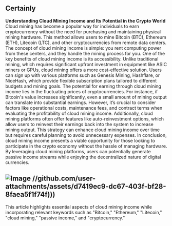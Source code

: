Certainly
---
**Understanding Cloud Mining Income and Its Potential in the Crypto World**
Cloud mining has become a popular way for individuals to earn cryptocurrency without the need for purchasing and maintaining physical mining hardware. This method allows users to mine Bitcoin (BTC), Ethereum (ETH), Litecoin (LTC), and other cryptocurrencies from remote data centers. The concept of cloud mining income is simple: you rent computing power from these centers, and they handle the mining process for you.
One of the key benefits of cloud mining income is its accessibility. Unlike traditional mining, which requires significant upfront investment in equipment like ASIC miners or GPUs, cloud mining offers a more cost-effective solution. Users can sign up with various platforms such as Genesis Mining, Hashflare, or NiceHash, which provide flexible subscription plans tailored to different budgets and mining goals.
The potential for earning through cloud mining income lies in the fluctuating prices of cryptocurrencies. For instance, if Bitcoin's value increases significantly, even a small amount of mining output can translate into substantial earnings. However, it’s crucial to consider factors like operational costs, maintenance fees, and contract terms when evaluating the profitability of cloud mining income.
Additionally, cloud mining platforms often offer features like auto-reinvestment options, which allow users to reinvest their earnings back into the system to increase mining output. This strategy can enhance cloud mining income over time but requires careful planning to avoid unnecessary expenses.
In conclusion, cloud mining income presents a viable opportunity for those looking to participate in the crypto economy without the hassle of managing hardware. By leveraging cloud mining platforms, users can potentially generate passive income streams while enjoying the decentralized nature of digital currencies.

![Image](https://github.com/user-attachments/assets/4a25d116-2220-4385-b08e-f287af8fcbc4)
 //github.com/user-attachments/assets/d7419ec9-dc67-403f-bf28-8faea5f1f74f)))
--- 
This article highlights essential aspects of cloud mining income while incorporating relevant keywords such as "Bitcoin," "Ethereum," "Litecoin," "cloud mining," "passive income," and "cryptocurrency."
